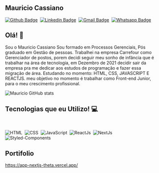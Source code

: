 ## Mauricio Cassiano 

[![Github Badge](https://img.shields.io/badge/-Github-242A2D?style=flat&logo=Github&logoColor=white&link=https://github.com/mauricioc08)](https://github.com/mauricioc08)&nbsp;
[![Linkedin Badge](https://img.shields.io/badge/-LinkedIn-0077B5?style=flat&logo=Linkedin&logoColor=white&link=https://www.linkedin.com/in/mauricio-cassiano-4186b0164/)](https://www.linkedin.com/in/mauricio-cassiano-4186b0164/)&nbsp;
[![Gmail Badge](https://img.shields.io/badge/-Gmail-c5392a?style=flat&logo=Gmail&logoColor=white&link=mailto:mauricio.cassianosilva@gmail.com)](mailto:mauricio.cassianosilva@gmail.com)&nbsp;
[![Whatsapp Badge](https://img.shields.io/badge/-Whatsapp-2DB540?style=flat&labelColor=whatsapp&logo=whatsapp&logoColor=white&link=https://api.whatsapp.com/send?phone=5511945396825&text=Olá%20Mauicio!%20Vi%20seu%20perfil%20no%20Github%20e%20gostaria%20de%20entrar%20em%20contato%20com%20você)](https://api.whatsapp.com/send?phone=5511945396825&text=Olá%20Mauricio!%20Vi%20seu%20perfil%20no%20Github%20e%20gostaria%20de%20entrar%20em%20contato%20com%20você)&nbsp;

## Olá! 👋
Sou o Mauricio Cassiano Sou formado em Processos Gerenciais, Pós graduado em Gestão de pessoas.
Trabalhei na empresa Carrefour como Gerenciador de postos, porem decidi seguir meu sonho de infância que é trabalhar na área de tecnologia, em Dezembro de 2021 decidir sair da empresa pra me dedicar aos estudos de programação e fazer essa migração de área.
Estudando no momento: HTML, CSS, JAVASCRIPT E REACTJS.
meu objetivo no momento é trabalhar como Front-end Junior, para o meu crescimento profissional.

![Mauricio GitHub stats](https://github-readme-stats.vercel.app/api?username=mauricioc08&show_icons=true&theme=dracula)

## Tecnologias que eu Utilizo! 💻 &nbsp;

  <br/>

![HTML](https://img.shields.io/badge/-HTML-E44D25?style=flat&logoColor=fff&logo=html5)&nbsp;
![CSS](https://img.shields.io/badge/-CSS-254DE6?style=flat&logoColor=fff&logo=css3)&nbsp;
![JavaScript](https://img.shields.io/badge/-JavaScript-FEAE32?style=flat&logoColor=fff&logo=javascript)&nbsp;
![ReactJs](https://img.shields.io/badge/-React.js-18BCEE?style=flat&logoColor=fff&logo=react)&nbsp;
![NextJs](https://img.shields.io/badge/-Nextjs-ffffff?style=flat&logoColor=fff&logo=nextjs)&nbsp;
![Styled-Components](https://img.shields.io/badge/-Styled_Components-DB9A64?style=flat&logoColor=fff&logo=styled-components)&nbsp;

## Portifolio

https://app-nextjs-theta.vercel.app/

<br/><br/>



